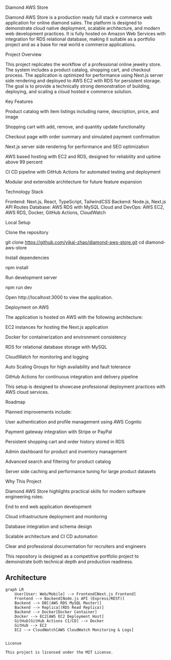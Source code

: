 Diamond AWS Store

Diamond AWS Store is a production ready full stack e commerce web application for online diamond sales. The platform is designed to demonstrate cloud native deployment, scalable architecture, and modern web development practices. It is fully hosted on Amazon Web Services with integration for RDS relational database, making it suitable as a portfolio project and as a base for real world e commerce applications.

Project Overview

This project replicates the workflow of a professional online jewelry store. The system includes a product catalog, shopping cart, and checkout process. The application is optimized for performance using Next.js server side rendering and deployed to AWS EC2 with RDS for persistent storage. The goal is to provide a technically strong demonstration of building, deploying, and scaling a cloud hosted e commerce solution.

Key Features

Product catalog with item listings including name, description, price, and image

Shopping cart with add, remove, and quantity update functionality

Checkout page with order summary and simulated payment confirmation

Next.js server side rendering for performance and SEO optimization

AWS based hosting with EC2 and RDS, designed for reliability and uptime above 99 percent

CI CD pipeline with GitHub Actions for automated testing and deployment

Modular and extensible architecture for future feature expansion

Technology Stack

Frontend: Next.js, React, TypeScript, TailwindCSS
Backend: Node.js, Next.js API Routes
Database: AWS RDS with MySQL
Cloud and DevOps: AWS EC2, AWS RDS, Docker, GitHub Actions, CloudWatch

Local Setup

Clone the repository

git clone https://github.com/yikai-zhao/diamond-aws-store.git
cd diamond-aws-store


Install dependencies

npm install


Run development server

npm run dev


Open http://localhost:3000
 to view the application.

Deployment on AWS

The application is hosted on AWS with the following architecture:

EC2 instances for hosting the Next.js application

Docker for containerization and environment consistency

RDS for relational database storage with MySQL

CloudWatch for monitoring and logging

Auto Scaling Groups for high availability and fault tolerance

GitHub Actions for continuous integration and delivery pipeline

This setup is designed to showcase professional deployment practices with AWS cloud services.

Roadmap

Planned improvements include:

User authentication and profile management using AWS Cognito

Payment gateway integration with Stripe or PayPal

Persistent shopping cart and order history stored in RDS

Admin dashboard for product and inventory management

Advanced search and filtering for product catalog

Server side caching and performance tuning for large product datasets

Why This Project

Diamond AWS Store highlights practical skills for modern software engineering roles:

End to end web application development

Cloud infrastructure deployment and monitoring

Database integration and schema design

Scalable architecture and CI CD automation

Clear and professional documentation for recruiters and engineers

This repository is designed as a competitive portfolio project to demonstrate both technical depth and production readiness.

## Architecture

```mermaid
graph LR
    User[User: Web/Mobile] --> Frontend[Next.js Frontend]
    Frontend --> Backend[Node.js API (Express/REST)]
    Backend --> DB[(AWS RDS MySQL Master)]
    Backend --> Replica[(RDS Read Replica)]
    Backend --> Docker[Docker Container]
    Docker --> EC2[AWS EC2 Deployment Host]
    GitHub[GitHub Actions CI/CD] --> Docker
    GitHub --> EC2
    EC2 --> CloudWatch[AWS CloudWatch Monitoring & Logs]


License

This project is licensed under the MIT License.
